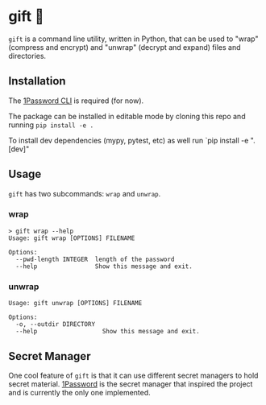 # gift 🎁

`gift` is a command line utility, written in Python, that can be used to "wrap" (compress and encrypt) and "unwrap" (decrypt and expand) files and directories. 

## Installation

The [1Password CLI](https://developer.1password.com) is required (for now).

The package can be installed in editable mode by cloning this repo and running `pip install -e .`

To install dev dependencies (mypy, pytest, etc) as well run `pip install -e ".[dev]"

## Usage

`gift` has two subcommands: `wrap` and `unwrap`.

### wrap
```
> gift wrap --help
Usage: gift wrap [OPTIONS] FILENAME

Options:
  --pwd-length INTEGER  length of the password
  --help                Show this message and exit.
```

### unwrap

```
Usage: gift unwrap [OPTIONS] FILENAME

Options:
  -o, --outdir DIRECTORY
  --help                  Show this message and exit.
```

## Secret Manager

One cool feature of `gift` is that it can use different secret managers to hold secret material. [1Password](https://1password.com) is the secret manager that inspired the project and is currently the only one implemented.
